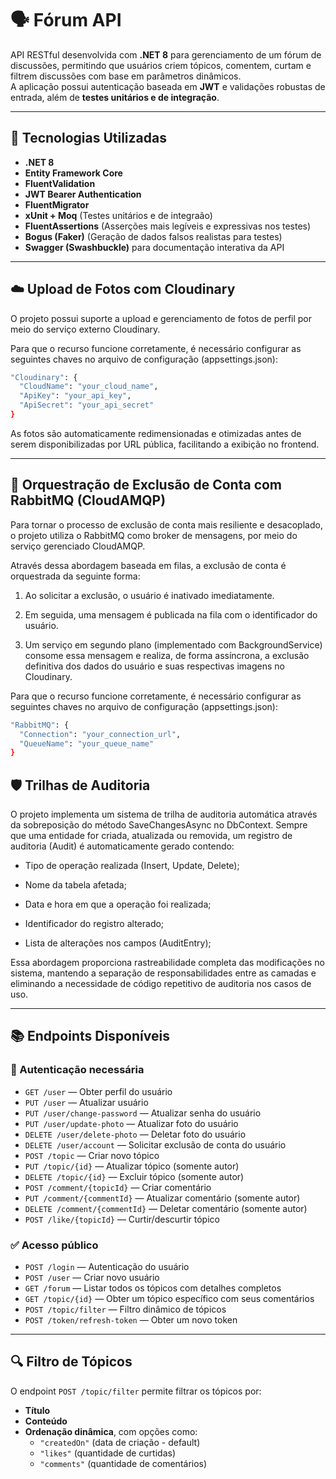 # 🗣️ Fórum API

API RESTful desenvolvida com **.NET 8** para gerenciamento de um fórum de discussões, permitindo que usuários criem tópicos, comentem, curtam e filtrem discussões com base em parâmetros dinâmicos.  
A aplicação possui autenticação baseada em **JWT** e validações robustas de entrada, além de **testes unitários e de integração**.

---

##  🚀 Tecnologias Utilizadas

- **.NET 8**
- **Entity Framework Core**
- **FluentValidation**
- **JWT Bearer Authentication**
- **FluentMigrator**
- **xUnit + Moq** (Testes unitários e de integraão)
- **FluentAssertions** (Asserções mais legíveis e expressivas nos testes)
- **Bogus (Faker)** (Geração de dados falsos realistas para testes)
- **Swagger (Swashbuckle)** para documentação interativa da API

---

## ☁️ Upload de Fotos com Cloudinary

O projeto possui suporte a upload e gerenciamento de fotos de perfil por meio do serviço externo Cloudinary.

Para que o recurso funcione corretamente, é necessário configurar as seguintes chaves no arquivo de configuração (appsettings.json):

``` bash
"Cloudinary": {
  "CloudName": "your_cloud_name",
  "ApiKey": "your_api_key",
  "ApiSecret": "your_api_secret"
}
```

As fotos são automaticamente redimensionadas e otimizadas antes de serem disponibilizadas por URL pública, facilitando a exibição no frontend.

---

## 📩 Orquestração de Exclusão de Conta com RabbitMQ (CloudAMQP)

Para tornar o processo de exclusão de conta mais resiliente e desacoplado, o projeto utiliza o RabbitMQ como broker de mensagens, por meio do serviço gerenciado CloudAMQP.

Através dessa abordagem baseada em filas, a exclusão de conta é orquestrada da seguinte forma:

1. Ao solicitar a exclusão, o usuário é inativado imediatamente.

2. Em seguida, uma mensagem é publicada na fila com o identificador do usuário.

3. Um serviço em segundo plano (implementado com BackgroundService) consome essa mensagem e realiza, de forma assíncrona, a exclusão definitiva dos dados do usuário e suas respectivas imagens no Cloudinary.

Para que o recurso funcione corretamente, é necessário configurar as seguintes chaves no arquivo de configuração (appsettings.json):

``` bash
"RabbitMQ": {
  "Connection": "your_connection_url",
  "QueueName": "your_queue_name"
}
```

## 🛡️ Trilhas de Auditoria

O projeto implementa um sistema de trilha de auditoria automática através da sobreposição do método SaveChangesAsync no DbContext.
Sempre que uma entidade for criada, atualizada ou removida, um registro de auditoria (Audit) é automaticamente gerado contendo:

- Tipo de operação realizada (Insert, Update, Delete);

- Nome da tabela afetada;

- Data e hora em que a operação foi realizada;

- Identificador do registro alterado;

- Lista de alterações nos campos (AuditEntry);

Essa abordagem proporciona rastreabilidade completa das modificações no sistema, mantendo a separação de responsabilidades entre as camadas e eliminando a necessidade de código repetitivo de auditoria nos casos de uso.

---

## 📚 Endpoints Disponíveis

### 🔐 Autenticação necessária

- `GET /user` — Obter perfil do usuário
- `PUT /user` — Atualizar usuário
- `PUT /user/change-password` — Atualizar senha do usuário
- `PUT /user/update-photo` — Atualizar foto do usuário
- `DELETE /user/delete-photo` — Deletar foto do usuário
- `DELETE /user/account` — Solicitar exclusão de conta do usuário
- `POST /topic` — Criar novo tópico
- `PUT /topic/{id}` — Atualizar tópico (somente autor)
- `DELETE /topic/{id}` — Excluir tópico (somente autor)
- `POST /comment/{topicId}` — Criar comentário
- `PUT /comment/{commentId}` — Atualizar comentário (somente autor)
- `DELETE /comment/{commentId}` — Deletar comentário (somente autor)
- `POST /like/{topicId}` — Curtir/descurtir tópico

### ✅ Acesso público

- `POST /login` — Autenticação do usuário
- `POST /user` — Criar novo usuário
- `GET /forum` — Listar todos os tópicos com detalhes completos
- `GET /topic/{id}` — Obter um tópico específico com seus comentários
- `POST /topic/filter` — Filtro dinâmico de tópicos
- `POST /token/refresh-token` — Obter um novo token

---

## 🔍 Filtro de Tópicos

O endpoint `POST /topic/filter` permite filtrar os tópicos por:

- **Título**
- **Conteúdo**
- **Ordenação dinâmica**, com opções como:
  - `"createdOn"` (data de criação - default)
  - `"likes"` (quantidade de curtidas)
  - `"comments"` (quantidade de comentários)
